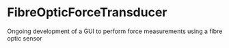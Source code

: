 # FibreOpticForceTransducer
Ongoing development of a GUI to perform force measurements using a fibre optic sensor
